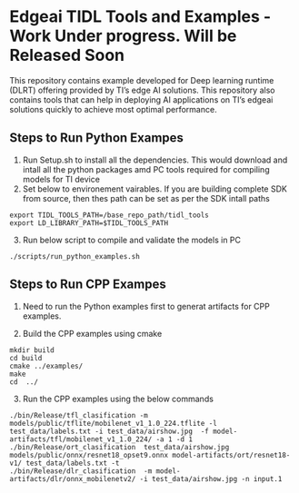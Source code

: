 # Edgeai TIDL Tools and Examples - Work Under progress. Will be Released Soon

This repository contains example developed for Deep learning runtime (DLRT) offering provided by TI’s edge AI solutions. This repository also contains tools that can help in deploying AI applications on TI’s edgeai solutions quickly to achieve most optimal performance.

## Steps to Run Python Exampes

1. Run Setup.sh to install all the dependencies. This would download and intall all the python packages amd PC tools required for compiling models for TI device
2. Set below to environement vairables. If you are building complete SDK from source, then thes path can be set as per the SDK intall paths

```
export TIDL_TOOLS_PATH=/base_repo_path/tidl_tools
export LD_LIBRARY_PATH=$TIDL_TOOLS_PATH 
```
3. Run below script to compile and validate the models in PC
```
./scripts/run_python_examples.sh
```
## Steps to Run CPP Exampes
1. Need to run the Python examples first to generat artifacts for CPP examples.

2. Build the CPP examples using cmake
```
mkdir build
cd build
cmake ../examples/
make
cd  ../
```

3. Run the CPP examples using the below commands
```
./bin/Release/tfl_clasification -m models/public/tflite/mobilenet_v1_1.0_224.tflite -l test_data/labels.txt -i test_data/airshow.jpg  -f model-artifacts/tfl/mobilenet_v1_1.0_224/ -a 1 -d 1
./bin/Release/ort_clasification  test_data/airshow.jpg models/public/onnx/resnet18_opset9.onnx model-artifacts/ort/resnet18-v1/ test_data/labels.txt -t
./bin/Release/dlr_clasification  -m model-artifacts/dlr/onnx_mobilenetv2/ -i test_data/airshow.jpg -n input.1
```
